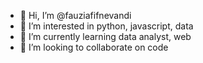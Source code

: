 - 👋 Hi, I’m @fauziafifnevandi
- 👀 I’m interested in python, javascript, data
- 🌱 I’m currently learning data analyst, web
- 💞️ I’m looking to collaborate on code

<!---
fauziafifnevandi/fauziafifnevandi is a ✨ special ✨ repository because its `README.md` (this file) appears on your GitHub profile.
You can click the Preview link to take a look at your changes.
--->
